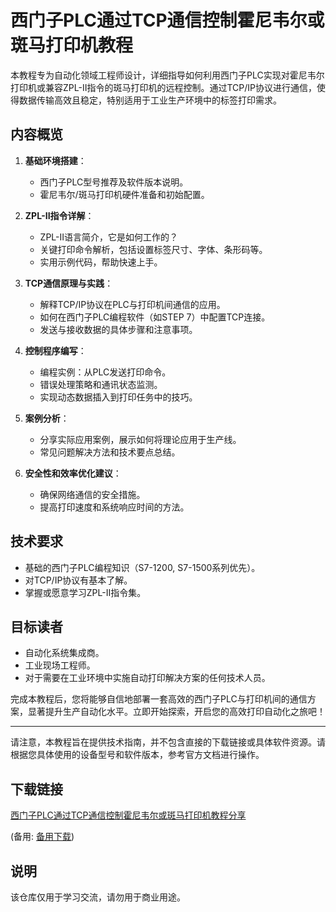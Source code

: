 # 西门子PLC通过TCP通信控制霍尼韦尔或斑马打印机教程

本教程专为自动化领域工程师设计，详细指导如何利用西门子PLC实现对霍尼韦尔打印机或兼容ZPL-II指令的斑马打印机的远程控制。通过TCP/IP协议进行通信，使得数据传输高效且稳定，特别适用于工业生产环境中的标签打印需求。

## 内容概览

1. **基础环境搭建**：
   - 西门子PLC型号推荐及软件版本说明。
   - 霍尼韦尔/斑马打印机硬件准备和初始配置。

2. **ZPL-II指令详解**：
   - ZPL-II语言简介，它是如何工作的？
   - 关键打印命令解析，包括设置标签尺寸、字体、条形码等。
   - 实用示例代码，帮助快速上手。

3. **TCP通信原理与实践**：
   - 解释TCP/IP协议在PLC与打印机间通信的应用。
   - 如何在西门子PLC编程软件（如STEP 7）中配置TCP连接。
   - 发送与接收数据的具体步骤和注意事项。

4. **控制程序编写**：
   - 编程实例：从PLC发送打印命令。
   - 错误处理策略和通讯状态监测。
   - 实现动态数据插入到打印任务中的技巧。

5. **案例分析**：
   - 分享实际应用案例，展示如何将理论应用于生产线。
   - 常见问题解决方法和技术要点总结。

6. **安全性和效率优化建议**：
   - 确保网络通信的安全措施。
   - 提高打印速度和系统响应时间的方法。

## 技术要求

- 基础的西门子PLC编程知识（S7-1200, S7-1500系列优先）。
- 对TCP/IP协议有基本了解。
- 掌握或愿意学习ZPL-II指令集。

## 目标读者

- 自动化系统集成商。
- 工业现场工程师。
- 对于需要在工业环境中实施自动打印解决方案的任何技术人员。

完成本教程后，您将能够自信地部署一套高效的西门子PLC与打印机间的通信方案，显著提升生产自动化水平。立即开始探索，开启您的高效打印自动化之旅吧！

---

请注意，本教程旨在提供技术指南，并不包含直接的下载链接或具体软件资源。请根据您具体使用的设备型号和软件版本，参考官方文档进行操作。

## 下载链接
[西门子PLC通过TCP通信控制霍尼韦尔或斑马打印机教程分享]() 

(备用: [备用下载](https://pan.baidu.com/s/1KskupzBSsIfIf0ce2zOQxA?pwd=1234))

## 说明

该仓库仅用于学习交流，请勿用于商业用途。
